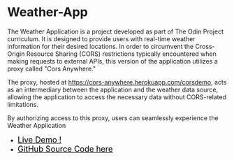 # Weather-App 
The Weather Application is a project developed as part of The Odin Project curriculum. It is designed to provide users with real-time weather information for their desired locations. In order to circumvent the Cross-Origin Resource Sharing (CORS) restrictions typically encountered when making requests to external APIs, this version of the application utilizes a proxy called "Cors Anywhere."

The proxy, hosted at https://cors-anywhere.herokuapp.com/corsdemo, acts as an intermediary between the application and the weather data source, allowing the application to access the necessary data without CORS-related limitations.

By authorizing access to this proxy, users can seamlessly experience the Weather Application
  <ul>
    <li> <a  style="font-size:18px; color:black;" href="https://ysdng.github.io/Weather-App/"> Live Demo ! </a> </li>
    <li> <a  style="font-size:18px; color:black;" href="https://github.com/YsDnG/Weather-App"> GitHub Source Code here </li>
  </ul> 